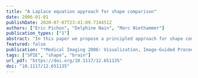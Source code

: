 ```yaml
---
title: "A Laplace equation approach for shape comparison"
date: 2006-01-01
publishDate: 2020-07-07T23:41:09.714451Z
authors: ["Eric Pichon", "Delphine Nain", "Marc Niethammer"]
publication_types: ["1"]
abstract: "In this paper we propose a principled approach for shape comparison. Given two surfaces, one to one correspondences are determined using the Laplace equation. The distance between corresponding points is then used to define both global and local dissimilarity statistics between the surfaces. This technique provides a powerful method to compare shapes both locally and globally for the purpose of segmentation, registration or shape analysis. For improved accuracy, we propose a Boundary Element Method. Our approach is applicable to datasets of any dimension and offers subpixel resolution. We illustrate the usefulness of the technique for validation of segmentation, by defining global dissimilarity statistics and visualizing errors locally on color-coded surfaces. We also show how our technique can be applied to multiple shapes comparison."
featured: false
publication: "*Medical Imaging 2006: Visualization, Image-Guided Procedures, and Display, San Diego, California, United States, 11-16 February 2006*"
tags: ["SPIE", "shape", "brain"]
url_pdf: "https://doi.org/10.1117/12.651135"
doi: "10.1117/12.651135"
---
```


